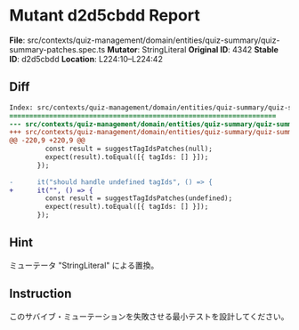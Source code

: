 # Mutant d2d5cbdd Report

**File**: src/contexts/quiz-management/domain/entities/quiz-summary/quiz-summary-patches.spec.ts
**Mutator**: StringLiteral
**Original ID**: 4342
**Stable ID**: d2d5cbdd
**Location**: L224:10–L224:42

## Diff

```diff
Index: src/contexts/quiz-management/domain/entities/quiz-summary/quiz-summary-patches.spec.ts
===================================================================
--- src/contexts/quiz-management/domain/entities/quiz-summary/quiz-summary-patches.spec.ts	original
+++ src/contexts/quiz-management/domain/entities/quiz-summary/quiz-summary-patches.spec.ts	mutated #4342
@@ -220,9 +220,9 @@
         const result = suggestTagIdsPatches(null);
         expect(result).toEqual([{ tagIds: [] }]);
       });
 
-      it("should handle undefined tagIds", () => {
+      it("", () => {
         const result = suggestTagIdsPatches(undefined);
         expect(result).toEqual([{ tagIds: [] }]);
       });
```

## Hint

ミューテータ "StringLiteral" による置換。

## Instruction

このサバイブ・ミューテーションを失敗させる最小テストを設計してください。
